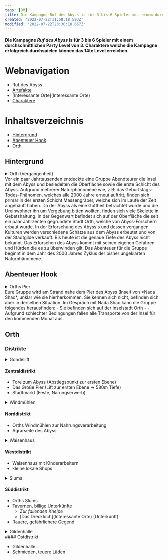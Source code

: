 ```yaml
---
tags: [DM]
title: Die Kampagne Ruf des Abyss is für 3 bis 6 Spieler mit einem durchschnittlichen Party Level von 3. Charaktere welche die Kampagne erfolgreich durchspielen können das 14te Level erreichen.
created: '2022-07-22T11:58:18.593Z'
modified: '2022-07-22T23:30:18.657Z'
---
```


#### Die Kampagne _Ruf des Abyss_ is für 3 bis 6 Spieler mit einem durchschnittlichen Party Level von 3. Charaktere welche die Kampagne erfolgreich durchspielen können das 14te Level erreichen.

# Webnavigation
    
- Ruf des Abyss
- [Artefakte](Artefakte)
- [Interessante Orte](Interessante Orte)
- [Charaktere](Charaktere)
    
# Inhaltsverzeichnis

- [Hintergrund](#1)
- [Abenteuer Hook](#2)
- [Orth](#3)

## <a name="1"></a> Hintergrund
<details closed>
  <summary>Orth (Vergangenheit)</summary>
  <img src="https://cdn.discordapp.com/attachments/1000054154070327356/1000054522284089404/orth-past.webp" alt="Waisenhaus">
</details>
 Vor ein paar Jahrtausenden entdeckte eine Gruppe Abendteurer die Insel mit dem Abyss und besiedelten die Oberfläche sowie die erste Schicht des Abyss. Aufgrund mehrerer Naturphänomene wie, z.B: das Geburtstags-Todes-Phänomen, welches alle 2000 Jahre erneut auftritt, finden sich primär in der ersten Schicht Massengräber, welche sich im Laufe der Zeit angehäuft haben. Da der Abyss als eine Gottheit betrachtet wurde und die Ureinwohner ihn um Vergebung bitten wollten, finden sich viele Skelette in Gebetshaltung. 
 In der Gegenwart befindet sich auf der Oberfläche die seit ein paar Jahrzenten gegründete Stadt Orth, welche von Abyss-Forschern erbaut wurde. In der Erforschung des Abyss's und dessen vergangen Kulturen werden verschiedene Schätze aus dem Abyss erbeutet und von der Stadtgilde verkauft. 
 Bis heute ist die genaue Tiefe des Abyss nicht bekannt. Das Erforschen des Abyss kommt mit seinen eigenen Gefahren und Hürden die es zu überwinden gilt. 
 Das Abenteuer für die Gruppe beginnt in dem Jahr des 2000 Jahres Zyklus der bisher ungeklärten Naturphänomene. 

## <a name="2"></a> Abenteuer Hook 
<details closed>
  <summary>Orths Pier</summary>
  <img src="https://cdn.discordapp.com/attachments/1000054154070327356/1000054522690932846/orth-pier.webp" alt="Waisenhaus">
</details>
Eure Gruppe wird am Strand nahe dem Pier des Abyss (Insel) von *Nada Shao*, unklar wie sie hierherkommen. Sie kennen sich nicht, befinden sich aber in derselben Situation. Im Gespräch mit Nada Shao kann die Gruppe folgendes herausfinden:
- Sie befinden sich auf der Inselstadt Orth
- 
- Aufgrund schlechter Bedingungen fallen alle Transporte von der Insel für den kommenden Monat aus.


## <a name="3"></a> Orth
### Distrikte

<details closed>
  <summary>Gondellift</summary>
  <img src="https://cdn.discordapp.com/attachments/1000054154070327356/1000054499911667742/orth-lift.webp" alt="Waisenhaus">
</details>

#### Zentraldistrikt
  - Tore zum Abyss (Abstiegspunkt zur ersten Ebene)
  - Das Große Pier (Lift zur ersten Ebene -> 580m Tiefe)
  - Stadtmarkt (Feste, Narungserwerb)

<details closed>
  <summary>Windmühlen</summary>
  <img src="https://cdn.discordapp.com/attachments/1000054154070327356/1000054549656125480/orth-windmill.webp" alt="Waisenhaus">
</details>

#### Norddistrikt

  - Orths Windmühlen zur Nahrungsverarbeitung
  - Agrarseite des Abyss

<details closed>
  <summary>Waisenhaus</summary>
  <img src="https://cdn.discordapp.com/attachments/1000054154070327356/1000054501903966258/orth-orphan3.webp" alt="Waisenhaus">
</details>

#### Westdistrikt

  - Waisenhaus mit Kinderarbeitern
  - kleine lokale Shops

<details closed>
  <summary>Slums</summary>
  <img src="https://cdn.discordapp.com/attachments/1000054154070327356/1000054528831402004/orth-slum2.webp" alt="Waisenhaus">
</details>

#### Süddistrikt

  - Orths Slums
  - Tavernen, billige Unterkünfte
    - _Zur fallenden Kneipe_
    - [Das Dreckloch](Interessante Orte) (Unterkunft)
  - Rauere, gefährlichere Gegend

<details closed>
  <summary>Gildenhalle</summary>
  <img src="https://cdn.discordapp.com/attachments/1000054154070327356/1000054499131523082/orth-guild.webp" alt="Waisenhaus">
</details>
#### Ostdistrikt

  - Gildenhalle
  - Schmieden, teuere Läden


